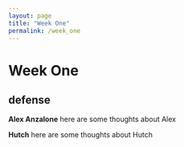 ```yaml
---
layout: page
title: "Week One"
permalink: /week_one
---
```


# Week One

## defense 

**Alex Anzalone** 
here are some thoughts about Alex

**Hutch** 
here are some thoughts about Hutch
